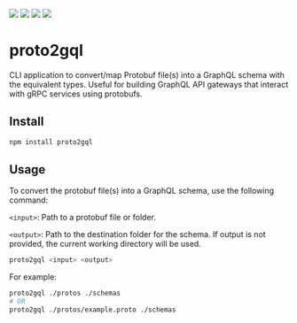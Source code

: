![](https://img.shields.io/npm/v/proto2gql?style=for-the-badge)
![](https://img.shields.io/npm/dt/proto2gql?style=for-the-badge)
![](https://img.shields.io/github/last-commit/serhankileci/proto2gql?style=for-the-badge)
![](https://img.shields.io/github/license/serhankileci/proto2gql?style=for-the-badge)

# proto2gql

CLI application to convert/map Protobuf file(s) into a GraphQL schema with the equivalent types. Useful for building GraphQL API gateways that interact with gRPC services using protobufs.

## Install

```bash
npm install proto2gql
```

## Usage

To convert the protobuf file(s) into a GraphQL schema, use the following command:

`<input>`: Path to a protobuf file or folder.

`<output>`: Path to the destination folder for the schema. If output is not provided, the current working directory will be used.

```bash
proto2gql <input> <output>
```

For example:

```bash
proto2gql ./protos ./schemas
# OR
proto2gql ./protos/example.proto ./schemas
```
